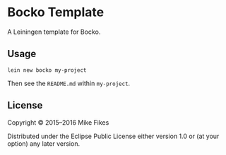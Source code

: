 # Bocko Template

A Leiningen template for Bocko.

## Usage

`lein new bocko my-project`

Then see the `README.md` within `my-project`.

## License

Copyright © 2015–2016 Mike Fikes

Distributed under the Eclipse Public License either version 1.0 or (at
your option) any later version.
